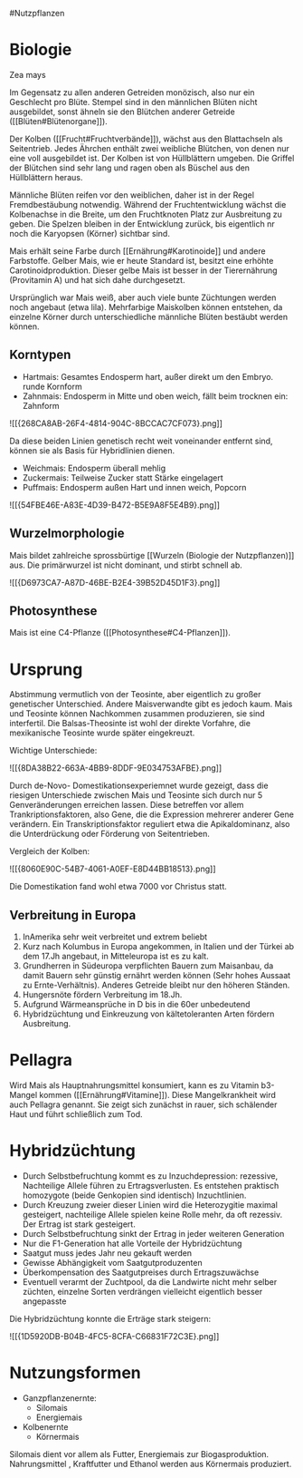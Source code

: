 #Nutzpflanzen 

# Biologie

Zea mays

Im Gegensatz zu allen anderen Getreiden monözisch, also nur ein Geschlecht pro Blüte. Stempel sind in den männlichen Blüten nicht ausgebildet, sonst ähneln sie den Blütchen anderer Getreide ([[Blüten#Blütenorgane]]).

Der Kolben ([[Frucht#Fruchtverbände]]), wächst aus den Blattachseln als Seitentrieb. Jedes Ährchen enthält zwei weibliche Blütchen, von denen nur eine voll ausgebildet ist. Der Kolben ist von Hüllblättern umgeben. Die Griffel der Blütchen sind sehr lang und ragen oben als Büschel aus den Hüllblättern heraus. 

Männliche Blüten reifen vor den weiblichen, daher ist in der Regel Fremdbestäubung notwendig. Während der Fruchtentwicklung wächst die Kolbenachse in die Breite, um den Fruchtknoten Platz zur Ausbreitung zu geben. Die Spelzen bleiben in der Entwicklung zurück, bis eigentlich nr noch die Karyopsen (Körner) sichtbar sind.

Mais erhält seine Farbe durch [[Ernährung#Karotinoide]] und andere Farbstoffe. Gelber Mais, wie er heute Standard ist, besitzt eine erhöhte Carotinoidproduktion. Dieser gelbe Mais ist besser in der Tierernährung (Provitamin A) und hat sich dahe durchgesetzt.

Ursprünglich war Mais weiß, aber auch viele bunte Züchtungen werden noch angebaut (etwa lila).
Mehrfarbige Maiskolben können entstehen, da einzelne Körner durch unterschiedliche männliche Blüten bestäubt werden können.

## Korntypen

- Hartmais: Gesamtes Endosperm hart, außer direkt um den Embryo. runde Kornform
- Zahnmais: Endosperm in Mitte und oben weich, fällt beim trocknen ein: Zahnform 

![[{268CA8AB-26F4-4814-904C-8BCCAC7CF073}.png]]

Da diese beiden Linien genetisch recht weit voneinander entfernt sind, können sie als Basis für Hybridlinien dienen.

- Weichmais: Endosperm überall mehlig
- Zuckermais: Teilweise Zucker statt Stärke eingelagert
- Puffmais: Endosperm außen Hart und innen weich, Popcorn

![[{54FBE46E-A83E-4D39-B472-B5E9A8F5E4B9}.png]]

## Wurzelmorphologie

Mais bildet zahlreiche sprossbürtige [[Wurzeln (Biologie der Nutzpflanzen)]] aus. Die primärwurzel ist nicht dominant, und stirbt schnell ab.

![[{D6973CA7-A87D-46BE-B2E4-39B52D45D1F3}.png]]

## Photosynthese

Mais ist eine C4-Pflanze ([[Photosynthese#C4-Pflanzen]]).

# Ursprung

Abstimmung vermutlich von der Teosinte, aber eigentlich zu großer genetischer Unterschied. Andere Maisverwandte gibt es jedoch kaum. Mais und Teosinte können Nachkommen zusammen produzieren, sie sind interfertil. Die Balsas-Theosinte ist wohl der direkte Vorfahre, die mexikanische Teosinte wurde später eingekreuzt.

Wichtige Unterschiede:

![[{8DA38B22-663A-4BB9-8DDF-9E034753AFBE}.png]]

Durch de-Novo- Domestikationsexperiemnet wurde gezeigt, dass die riesigen Unterschiede zwischen Mais und Teosinte sich durch nur 5 Genveränderungen erreichen lassen. Diese betreffen vor allem Trankriptionsfaktoren, also Gene, die die Expression mehrerer anderer Gene verändern. Ein Transkriptionsfaktor reguliert etwa die Apikaldominanz, also die Unterdrückung oder Förderung von Seitentrieben.

Vergleich der Kolben:

![[{8060E90C-54B7-4061-A0EF-E8D44BB18513}.png]]

Die Domestikation fand wohl etwa 7000 vor Christus statt. 

## Verbreitung in Europa

1. InAmerika sehr weit verbreitet und extrem beliebt
2. Kurz nach Kolumbus in Europa angekommen, in Italien und der Türkei ab dem 17.Jh angebaut, in Mitteleuropa ist es zu kalt.
3. Grundherren in Südeuropa verpflichten Bauern zum Maisanbau, da damit Bauern sehr günstig ernährt werden können (Sehr hohes Aussaat zu Ernte-Verhältnis). Anderes Getreide bleibt nur den höheren Ständen.
4. Hungersnöte fördern Verbreitung im 18.Jh.
5. Aufgrund Wärmeansprüche in D bis in die 60er unbedeutend
6. Hybridzüchtung und Einkreuzung von kältetoleranten Arten fördern Ausbreitung. 

# Pellagra

Wird Mais als Hauptnahrungsmittel konsumiert, kann es zu Vitamin b3-Mangel kommen ([[Ernährung#Vitamine]]). Diese Mangelkrankheit wird auch Pellagra genannt. Sie zeigt sich zunächst in rauer, sich schälender Haut und führt schließlich zum Tod.

# Hybridzüchtung

- Durch Selbstbefruchtung kommt es zu Inzuchdepression: rezessive, Nachteilige Allele führen zu Ertragsverlusten. Es entstehen praktisch homozygote (beide Genkopien sind identisch) Inzuchtlinien.
- Durch Kreuzung zweier dieser Linien wird die Heterozygitie maximal gesteigert, nachteilige Allele spielen keine Rolle mehr, da oft rezessiv. Der Ertrag ist stark gesteigert.
- Durch Selbstbefruchtung sinkt der Ertrag in jeder weiteren Generation
- Nur die F1-Generation hat alle Vorteile der Hybridzüchtung
- Saatgut muss jedes Jahr neu gekauft werden
- Gewisse Abhängigkeit vom Saatgutproduzenten
- Überkompensation des Saatgutpreises durch Ertragszuwächse
- Eventuell verarmt der Zuchtpool, da die Landwirte nicht mehr selber züchten, einzelne Sorten verdrängen vielleicht eigentlich besser angepasste

Die Hybridzüchtung konnte die Erträge stark steigern:

![[{1D5920DB-B04B-4FC5-8CFA-C66831F72C3E}.png]]

# Nutzungsformen

- Ganzpflanzenernte:
	- Silomais
	- Energiemais
- Kolbenernte 
	- Körnermais

Silomais dient vor allem als Futter, Energiemais zur Biogasproduktion. Nahrungsmittel , Kraftfutter und Ethanol werden aus Körnermais produziert.